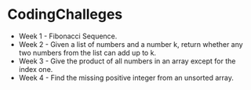 # CodingChalleges

* Week 1 - Fibonacci Sequence.
* Week 2 - Given a list of numbers and a number k, return whether any two numbers from the list can add up to k.
* Week 3 - Give the product of all numbers in an array except for the index one.
* Week 4 - Find the missing positive integer from an unsorted array.
